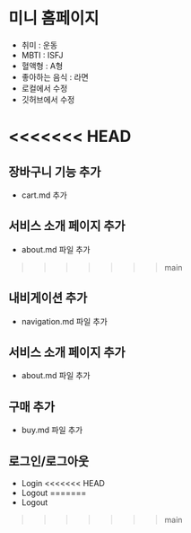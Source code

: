 # 미니 홈페이지
- 취미 : 운동
- MBTI : ISFJ
- 혈액형 : A형
- 좋아하는 음식 : 라면
- 로컬에서 수정
- 깃허브에서 수정


<<<<<<< HEAD
=======
## 장바구니 기능 추가
- cart.md 추가

## 서비스 소개 페이지 추가
- about.md 파일 추가

>>>>>>> main
## 내비게이션 추가
- navigation.md 파일 추가

## 서비스 소개 페이지 추가
- about.md 파일 추가

## 구매 추가
- buy.md 파일 추가

## 로그인/로그아웃
- Login
<<<<<<< HEAD
- Logout
=======
- Logout

>>>>>>> main
